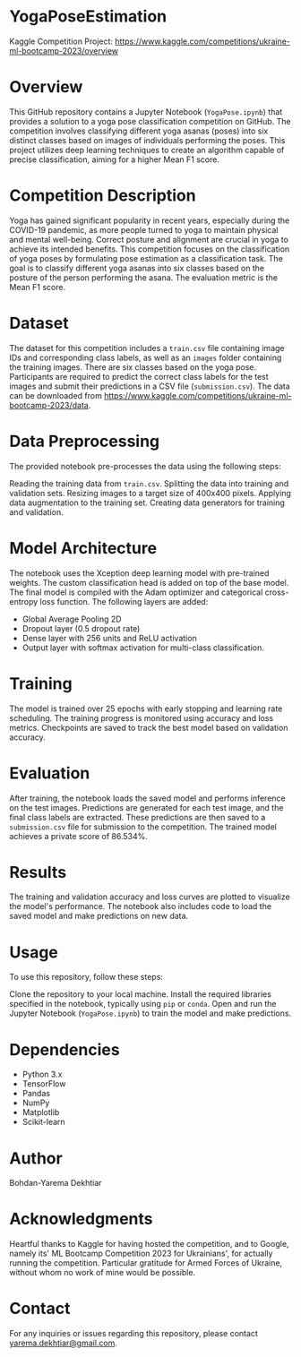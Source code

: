 # YogaPoseEstimation
 Kaggle Competition Project:
 https://www.kaggle.com/competitions/ukraine-ml-bootcamp-2023/overview
# Overview
This GitHub repository contains a Jupyter Notebook (`YogaPose.ipynb`) that provides a solution to a yoga pose classification competition on GitHub. The competition involves classifying different yoga asanas (poses) into six distinct classes based on images of individuals performing the poses. This project utilizes deep learning techniques to create an algorithm capable of precise classification, aiming for a higher Mean F1 score.

# Competition Description
Yoga has gained significant popularity in recent years, especially during the COVID-19 pandemic, as more people turned to yoga to maintain physical and mental well-being. Correct posture and alignment are crucial in yoga to achieve its intended benefits. This competition focuses on the classification of yoga poses by formulating pose estimation as a classification task. The goal is to classify different yoga asanas into six classes based on the posture of the person performing the asana. The evaluation metric is the Mean F1 score.

# Dataset
The dataset for this competition includes a `train.csv` file containing image IDs and corresponding class labels, as well as an `images` folder containing the training images. There are six classes based on the yoga pose. Participants are required to predict the correct class labels for the test images and submit their predictions in a CSV file (`submission.csv`).
The data can be downloaded from https://www.kaggle.com/competitions/ukraine-ml-bootcamp-2023/data.

# Data Preprocessing
The provided notebook pre-processes the data using the following steps:

Reading the training data from `train.csv`.
Splitting the data into training and validation sets.
Resizing images to a target size of 400x400 pixels.
Applying data augmentation to the training set.
Creating data generators for training and validation.
# Model Architecture
The notebook uses the Xception deep learning model with pre-trained weights. The custom classification head is added on top of the base model. The final model is compiled with the Adam optimizer and categorical cross-entropy loss function. The following layers are added:

- Global Average Pooling 2D
- Dropout layer (0.5 dropout rate)
- Dense layer with 256 units and ReLU activation
- Output layer with softmax activation for multi-class classification.
# Training
The model is trained over 25 epochs with early stopping and learning rate scheduling. The training progress is monitored using accuracy and loss metrics. Checkpoints are saved to track the best model based on validation accuracy.

# Evaluation
After training, the notebook loads the saved model and performs inference on the test images. Predictions are generated for each test image, and the final class labels are extracted. These predictions are then saved to a `submission.csv` file for submission to the competition.
The trained model achieves a private score of 86.534%.

# Results
The training and validation accuracy and loss curves are plotted to visualize the model's performance. The notebook also includes code to load the saved model and make predictions on new data.

# Usage
To use this repository, follow these steps:

Clone the repository to your local machine.
Install the required libraries specified in the notebook, typically using `pip` or `conda`.
Open and run the Jupyter Notebook (`YogaPose.ipynb`) to train the model and make predictions.
# Dependencies
- Python 3.x
- TensorFlow
- Pandas
- NumPy
- Matplotlib
- Scikit-learn
# Author
Bohdan-Yarema Dekhtiar

# Acknowledgments
Heartful thanks to Kaggle for having hosted the competition, and to Google, namely its' ML Bootcamp Competition 2023 for Ukrainians', for actually running the competition. Particular gratitude for Armed Forces of Ukraine, without whom no work of mine would be possible.
# Contact
For any inquiries or issues regarding this repository, please contact yarema.dekhtiar@gmail.com.
